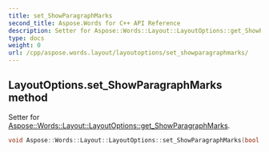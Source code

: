 ```yaml
---
title: set_ShowParagraphMarks
second_title: Aspose.Words for C++ API Reference
description: Setter for Aspose::Words::Layout::LayoutOptions::get_ShowParagraphMarks. 
type: docs
weight: 0
url: /cpp/aspose.words.layout/layoutoptions/set_showparagraphmarks/
---
```

## LayoutOptions.set_ShowParagraphMarks method


Setter for [Aspose::Words::Layout::LayoutOptions::get_ShowParagraphMarks](./get_showparagraphmarks/).

```cpp
void Aspose::Words::Layout::LayoutOptions::set_ShowParagraphMarks(bool value)
```

